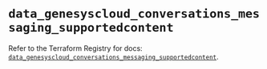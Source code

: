 # `data_genesyscloud_conversations_messaging_supportedcontent`

Refer to the Terraform Registry for docs: [`data_genesyscloud_conversations_messaging_supportedcontent`](https://registry.terraform.io/providers/mypurecloud/genesyscloud/1.70.0/docs/data-sources/conversations_messaging_supportedcontent).
